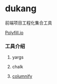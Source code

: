 # dukang

前端项目工程化集合工具

[Polyfill.io](https://polyfill.io/v3/)



### 工具介绍

1. yargs

2. chalk

3. [columnify](https://www.npmjs.com/package/columnify)

